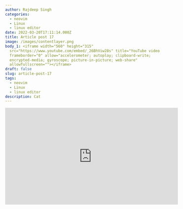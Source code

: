 ```yaml
---
author: Rajdeep Singh
categories:
  - neovim
  - Linux
  - linux editor
date: 2022-03-20T17:11:14.000Z
title: Article post 17
image: /images/contentlayer.png
body_1: <iframe width="560" height="315"
  src="https://www.youtube.com/embed/_26BhViw28s" title="YouTube video player"
  frameborder="0" allow="accelerometer; autoplay; clipboard-write;
  encrypted-media; gyroscope; picture-in-picture; web-share"
  allowfullscreen=""></iframe>
draft: false
slug: article-post-17
tags:
  - neovim
  - Linux
  - linux editor
description: Cat
---
```

<iframe width="560" height="315" src="https://www.youtube.com/embed/_26BhViw28s" title="YouTube video player" frameborder="0" allow="accelerometer; autoplay; clipboard-write; encrypted-media; gyroscope; picture-in-picture; web-share" allowfullscreen></iframe>